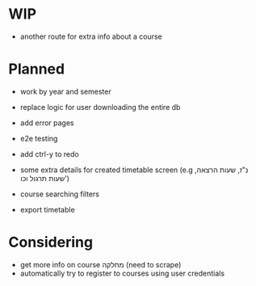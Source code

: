 # WIP

- another route for extra info about a course

# Planned

- work by year and semester
- replace logic for user downloading the entire db

- add error pages
- e2e testing
- add ctrl-y to redo

- some extra details for created timetable screen (e.g נ"ז, שעות הרצאה, שעות תרגול וכו')

- course searching filters
- export timetable

# Considering

- get more info on course מחלקה (need to scrape)
- automatically try to register to courses using user credentials
